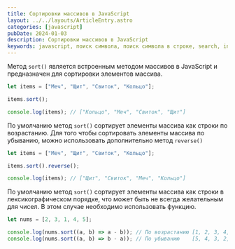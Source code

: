 ```yaml
---
title: Сортировки массивов в JavaScript
layout: ../../layouts/ArticleEntry.astro
categories: [javascript]
pubDate: 2024-01-03
description: Сортировки массивов в JavaScript
keywords: javascript, поиск символа, поиск символа в строке, search, indexOf, includes
---
```


Метод `sort()` является встроенным методом массивов в JavaScript и предназначен для сортировки элементов массива. 

```javascript
let items = ["Меч", "Щит", "Свиток", "Кольцо"];

items.sort();

console.log(items); // ["Кольцо", "Меч", "Свиток", "Щит"]
```

По умолчанию метод `sort()` сортирует элeменты массива как строки по возрастанию.
Для того чтобы сортировать элeменты массива по убыванию, можно использовать дополнительно метод `reverse()`

```javascript
let items = ["Меч", "Щит", "Свиток", "Кольцо"];

items.sort().reverse();

console.log(items); // ["Щит", "Свиток", "Меч", "Кольцо"]
```

По умолчанию метод `sort()` сортирует элементы массива как строки в лексикографическом порядке, что может быть не всегда желательным для чисел. В этом случае необходимо использовать функцию.

```javascript 
let nums = [2, 3, 1, 4, 5];

console.log(nums.sort((a, b) => a - b)); // По возрастанию [1, 2, 3, 4, 5]
console.log(nums.sort((a, b) => b - a)); // По убыванию    [5, 4, 3, 2, 1]
```